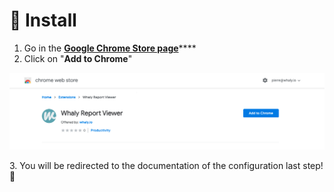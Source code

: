 # 🌱 Install

1. Go in the [**Google Chrome Store page**](https://chrome.google.com/webstore/detail/whaly-report-viewer/ndnbfdileiklopijodkpjodhoggdlffi)****
2. Click on "**Add to Chrome**"

![](<../../../.gitbook/assets/image (141).png>)

3\. You will be redirected to the documentation of the configuration last step! 🏁
